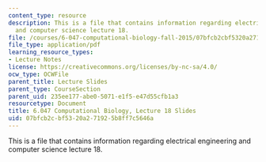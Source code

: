 ```yaml
---
content_type: resource
description: This is a file that contains information regarding electrical engineering
  and computer science lecture 18.
file: /courses/6-047-computational-biology-fall-2015/07bfcb2cbf5320a271925b8ff7c5646a_MIT6_047F15_Lecture18.pdf
file_type: application/pdf
learning_resource_types:
- Lecture Notes
license: https://creativecommons.org/licenses/by-nc-sa/4.0/
ocw_type: OCWFile
parent_title: Lecture Slides
parent_type: CourseSection
parent_uid: 235ee177-abe0-5071-e1f5-e47d55cfb1a3
resourcetype: Document
title: 6.047 Computational Biology, Lecture 18 Slides
uid: 07bfcb2c-bf53-20a2-7192-5b8ff7c5646a
---
```

This is a file that contains information regarding electrical engineering and computer science lecture 18.